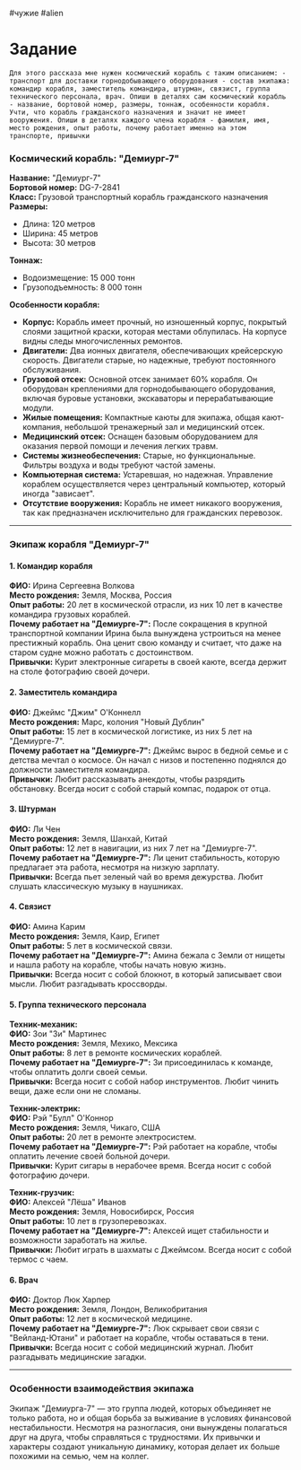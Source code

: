 
#чужие #alien
# Задание
```
Для этого рассказа мне нужен космический корабль с таким описанием: - транспорт для доставки горнодобывающего оборудования - состав экипажа: командир корабля, заместитель командира, штурман, связист, группа технического персонала, врач. Опиши в деталях сам космический корабль - название, бортовой номер, размеры, тоннаж, особенности корабля. Учти, что корабль гражданского назначения и значит не имеет вооружения. Опиши в деталях каждого члена корабля - фамилия, имя, место рождения, опыт работы, почему работает именно на этом транспорте, привычки
```
### **Космический корабль: "Демиург-7"**  

**Название:** "Демиург-7"  
**Бортовой номер:** DG-7-2841  
**Класс:** Грузовой транспортный корабль гражданского назначения  
**Размеры:**  
- Длина: 120 метров  
- Ширина: 45 метров  
- Высота: 30 метров  

**Тоннаж:**  
- Водоизмещение: 15 000 тонн  
- Грузоподъемность: 8 000 тонн  

**Особенности корабля:**  
- **Корпус:** Корабль имеет прочный, но изношенный корпус, покрытый слоями защитной краски, которая местами облупилась. На корпусе видны следы многочисленных ремонтов.  
- **Двигатели:** Два ионных двигателя, обеспечивающих крейсерскую скорость. Двигатели старые, но надежные, требуют постоянного обслуживания.  
- **Грузовой отсек:** Основной отсек занимает 60% корабля. Он оборудован креплениями для горнодобывающего оборудования, включая буровые установки, экскаваторы и перерабатывающие модули.  
- **Жилые помещения:** Компактные каюты для экипажа, общая кают-компания, небольшой тренажерный зал и медицинский отсек.  
- **Медицинский отсек:** Оснащен базовым оборудованием для оказания первой помощи и лечения легких травм.  
- **Системы жизнеобеспечения:** Старые, но функциональные. Фильтры воздуха и воды требуют частой замены.  
- **Компьютерная система:** Устаревшая, но надежная. Управление кораблем осуществляется через центральный компьютер, который иногда "зависает".  
- **Отсутствие вооружения:** Корабль не имеет никакого вооружения, так как предназначен исключительно для гражданских перевозок.  

---

### **Экипаж корабля "Демиург-7"**  

#### **1. Командир корабля**  
**ФИО:** Ирина Сергеевна Волкова  
**Место рождения:** Земля, Москва, Россия  
**Опыт работы:** 20 лет в космической отрасли, из них 10 лет в качестве командира грузовых кораблей.  
**Почему работает на "Демиурге-7":** После сокращения в крупной транспортной компании Ирина была вынуждена устроиться на менее престижный корабль. Она ценит свою команду и считает, что даже на старом судне можно работать с достоинством.  
**Привычки:** Курит электронные сигареты в своей каюте, всегда держит на столе фотографию своей дочери.  

#### **2. Заместитель командира**  
**ФИО:** Джеймс "Джим" О'Коннелл  
**Место рождения:** Марс, колония "Новый Дублин"  
**Опыт работы:** 15 лет в космической логистике, из них 5 лет на "Демиурге-7".  
**Почему работает на "Демиурге-7":** Джеймс вырос в бедной семье и с детства мечтал о космосе. Он начал с низов и постепенно поднялся до должности заместителя командира.  
**Привычки:** Любит рассказывать анекдоты, чтобы разрядить обстановку. Всегда носит с собой старый компас, подарок от отца.  

#### **3. Штурман**  
**ФИО:** Ли Чен  
**Место рождения:** Земля, Шанхай, Китай  
**Опыт работы:** 12 лет в навигации, из них 7 лет на "Демиурге-7".  
**Почему работает на "Демиурге-7":** Ли ценит стабильность, которую предлагает эта работа, несмотря на низкую зарплату.  
**Привычки:** Всегда пьет зеленый чай во время дежурства. Любит слушать классическую музыку в наушниках.  

#### **4. Связист**  
**ФИО:** Амина Карим  
**Место рождения:** Земля, Каир, Египет  
**Опыт работы:** 5 лет в космической связи.  
**Почему работает на "Демиурге-7":** Амина бежала с Земли от нищеты и нашла работу на корабле, чтобы начать новую жизнь.  
**Привычки:** Всегда носит с собой блокнот, в который записывает свои мысли. Любит разгадывать кроссворды.  

#### **5. Группа технического персонала**  

**Техник-механик:**  
**ФИО:** Зои "Зи" Мартинес  
**Место рождения:** Земля, Мехико, Мексика  
**Опыт работы:** 8 лет в ремонте космических кораблей.  
**Почему работает на "Демиурге-7":** Зи присоединилась к команде, чтобы оплатить долги своей семьи.  
**Привычки:** Всегда носит с собой набор инструментов. Любит чинить вещи, даже если они не сломаны.  

**Техник-электрик:**  
**ФИО:** Рэй "Булл" О'Коннор  
**Место рождения:** Земля, Чикаго, США  
**Опыт работы:** 20 лет в ремонте электросистем.  
**Почему работает на "Демиурге-7":** Рэй работает на корабле, чтобы оплатить лечение своей больной дочери.  
**Привычки:** Курит сигары в нерабочее время. Всегда носит с собой фотографию дочери.  

**Техник-грузчик:**  
**ФИО:** Алексей "Лёша" Иванов  
**Место рождения:** Земля, Новосибирск, Россия  
**Опыт работы:** 10 лет в грузоперевозках.  
**Почему работает на "Демиурге-7":** Алексей ищет стабильности и возможности заработать на жилье.  
**Привычки:** Любит играть в шахматы с Джеймсом. Всегда носит с собой термос с чаем.  

#### **6. Врач**  
**ФИО:** Доктор Люк Харпер  
**Место рождения:** Земля, Лондон, Великобритания  
**Опыт работы:** 12 лет в космической медицине.  
**Почему работает на "Демиурге-7":** Люк скрывает свои связи с "Вейланд-Ютани" и работает на корабле, чтобы оставаться в тени.  
**Привычки:** Всегда носит с собой медицинский журнал. Любит разгадывать медицинские загадки.  

---

### **Особенности взаимодействия экипажа**  
Экипаж "Демиурга-7" — это группа людей, которых объединяет не только работа, но и общая борьба за выживание в условиях финансовой нестабильности. Несмотря на разногласия, они вынуждены полагаться друг на друга, чтобы справляться с трудностями. Их привычки и характеры создают уникальную динамику, которая делает их больше похожими на семью, чем на коллег.